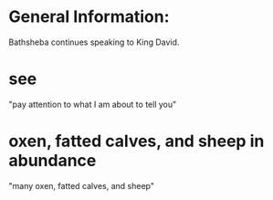 # General Information:

Bathsheba continues speaking to King David.

# see

"pay attention to what I am about to tell you"

# oxen, fatted calves, and sheep in abundance

"many oxen, fatted calves, and sheep"